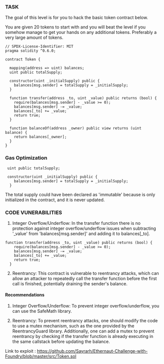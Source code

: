 ### TASK
The goal of this level is for you to hack the basic token contract below.

You are given 20 tokens to start with and you will beat the level if you somehow manage to get your hands on any additional tokens. Preferably a very large amount of tokens.

```solidity
// SPDX-License-Identifier: MIT
pragma solidity ^0.6.0;

contract Token {

  mapping(address => uint) balances;
  uint public totalSupply;

  constructor(uint _initialSupply) public {
    balances[msg.sender] = totalSupply = _initialSupply;
  }

  function transfer(address _to, uint _value) public returns (bool) {
    require(balances[msg.sender] - _value >= 0);
    balances[msg.sender] -= _value;
    balances[_to] += _value;
    return true;
  }

  function balanceOf(address _owner) public view returns (uint balance) {
    return balances[_owner];
  }
}
```
### Gas Optimization

```solidity
 uint public totalSupply;

 constructor(uint _initialSupply) public {
    balances[msg.sender] = totalSupply = _initialSupply;
  }
```
The total supply could have been declared as 'immutable' because is only initialized in the contract, and it is never updated.

### CODE VUNERABILITIES

1. Integer Overflow/Underflow: In the transfer function there is no protection against integer overflow/underflow issues when subtracting '_value' from 'balances[msg.sender]' and adding it to balances[_to].

```solidity
function transfer(address _to, uint _value) public returns (bool) {
    require(balances[msg.sender] - _value >= 0);
    balances[msg.sender] -= _value;
    balances[_to] += _value;
    return true;
  }
```

2. Reentrancy: This contract is vulnerable to reentrancy attacks, which can allow an attacker to repeatedly call the transfer function before the first call is finished, potentially draining the sender's balance.


#### Recommendations

1. Integer Overflow/Underflow: To prevent integer overflow/underflow, you can use the SafeMath library.


2. Reentrancy: To prevent reentrancy attacks, one should modify the code to use a mutex mechanism, such as the one provided by the ReentrancyGuard library. Additionally, one can add a mutex to prevent reentrancy by checking if the transfer function is already executing in the same callstack before updating the balance.

Link to exploit : https://github.com/Sayrarh/Ethernaut-Challenge-with-Foundry/blob/master/src/Token.sol